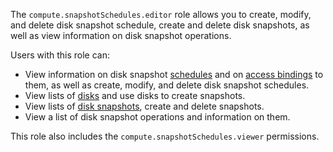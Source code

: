 The `compute.snapshotSchedules.editor` role allows you to create, modify, and delete disk snapshot schedule, create and delete disk snapshots, as well as view information on disk snapshot operations.

Users with this role can:
* View information on disk snapshot [schedules](../../../compute/concepts/snapshot-schedule.md) and on [access bindings](../../../iam/concepts/access-control/index.md#access-bindings) to them, as well as create, modify, and delete disk snapshot schedules.
* View lists of [disks](../../../compute/concepts/disk.md) and use disks to create snapshots.
* View lists of [disk snapshots](../../../compute/concepts/snapshot.md), create and delete snapshots.
* View a list of disk snapshot operations and information on them.

This role also includes the `compute.snapshotSchedules.viewer` permissions.